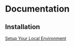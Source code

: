 # Documentation

## Installation

[Setup Your Local Environment][docs-installation]

[docs-installation]: /docs/installation
